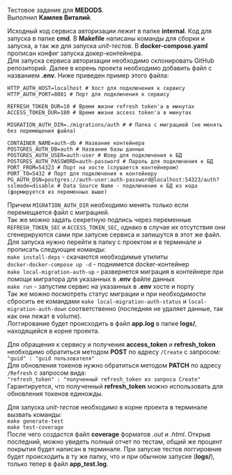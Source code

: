Тестовое задание для **MEDODS**.<br/>
Выполнил **Камлев Виталий**.

Исходный код сервиса авторизации лежит в папке __internal__. Код для запуска в папке __cmd__. В __Makefile__ написаны команды для сборки и запуска, а так же для запуска *unit-тестов*. В **docker-compose.yaml** прописан конфиг запуска докер-контейнера.<br/>
Для запуска сервиса авторизации необходимо  склонировать GitHub репозиторий. Далее в корень проекта необходимо добавить файл с названием __.env__. Ниже приведен пример этого файла:

```
HTTP_AUTH_HOST=localhost # Хост для подключения к сервису
HTTP_AUTH_PORT=8081 # Порт для подключения к сервису

REFRESH_TOKEN_DUR=10 # Время жизни refresh token'а в минутах
ACCESS_TOKEN_DUR=180 # Время жизни access token'а в минутах

MIGRATION_AUTH_DIR=./migrations/auth # # Папка с миграцией (не менять без перемещения файла)

CONTAINER_NAME=auth-db # Название контейнера
POSTGRES_AUTH_DB=auth # Название базы данных
POSTGRES_AUTH_USER=auth-user # Юзер для подключения к БД
POSTGRES_AUTH_PASSWORD=auth-password # Пароль для подключения к БД
PORT_FROM=54323 # Порт на хосте (слушается контейнером)
PORT_TO=5432 # Порт для подключения к контейнеру
PG_AUTH_DSN=postgres://auth-user:auth-password@localhost:54323/auth?sslmode=disable # Data Source Name - подключение к БД из кода (формируется из переменных выше)

```
Причем ```MIGRATION_AUTH_DIR``` необходимо менять только если перемещается файл с миграцией.<br/>
Так же можно задать секретную подпись через переменные ```REFRESH_TOKEN_SEC``` и ```ACCESS_TOKEN_SEC```, однако в случае их отсутствия они сгенерируются сами при запуске сервиса и запишутся в этот же файл.<br/>
Для запуска нужно перейти в папку с проектом и в терминале и прописать следующие команды:<br/>
```make install-deps``` - скачаются необходимые утилиты<br/>
```docker-docker-compose up -d``` - поднимется docker-контейнер<br/>
```make local-migration-auth-up``` - развернется миграция в контейнере при помощи мигратора для указанных в __.env__  файле данных<br/>
```make run``` - запустим сервис на указанных в __.env__ хосте и порту<br/>
Так же можно посмотреть статус миграции и при необходимости сбросить ее командами ```make local-migration-auth-status``` и ```local-migration-auth-down``` соответственно (последняя не удаляет данные, так как они лежат в volume).<br/>
Логгирование будет происходить в файл **app.log** в папке **logs/**, находящейся в корне проекта.

Для обращения к сервису и получения **access_token** и **refresh_token** необходимо обратиться методом **POST** по адресу ```/Create``` с запросом:<br/>
```"guid" : "guid пользователя"```<br/>
Для обновления токенов нужно обратиться методом **PATCH** по адресу ```/Refresh``` с запросом вида:<br/>
```"refresh_token" : "полученный refresh_token из запроса Create"```<br/>
Гарантируется, что полученный **refresh_token** можно использовать для обновления токенов единожды.

Для запуска *unit-тестов* необходимо в корне проекта в терминале вызвать команды:<br/>
```make generate-test```<br/>
```make test-coverage```<br/>
После чего создастся файл **coverage** форматов *.out* и *.html*. Открыв последний, можно увидеть полный отчет по тестам, общий же процент покрытия будет написан в терминале. При запуске тестов логгировние будет происходить в ту же папку, что и при обычном запуске (**logs/**), только тепер в файл **app_test.log**.
